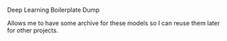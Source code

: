 Deep Learning Boilerplate Dump

Allows me to have some archive for these models so I can reuse them later for other projects.
